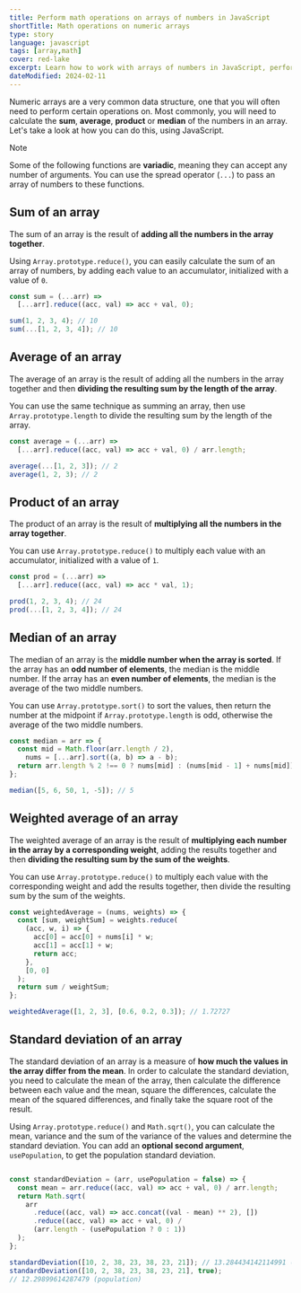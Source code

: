 ```yaml
---
title: Perform math operations on arrays of numbers in JavaScript
shortTitle: Math operations on numeric arrays
type: story
language: javascript
tags: [array,math]
cover: red-lake
excerpt: Learn how to work with arrays of numbers in JavaScript, performing common math operations such as sum, average, product and more.
dateModified: 2024-02-11
---
```


Numeric arrays are a very common data structure, one that you will often need to perform certain operations on. Most commonly, you will need to calculate the **sum**, **average**, **product** or **median** of the numbers in an array. Let's take a look at how you can do this, using JavaScript.

> [!NOTE]
>
> Some of the following functions are **variadic**, meaning they can accept any number of arguments. You can use the spread operator (`...`) to pass an array of numbers to these functions.

## Sum of an array

The sum of an array is the result of **adding all the numbers in the array together**.

Using `Array.prototype.reduce()`, you can easily calculate the sum of an array of numbers, by adding each value to an accumulator, initialized with a value of `0`.

```js
const sum = (...arr) =>
  [...arr].reduce((acc, val) => acc + val, 0);

sum(1, 2, 3, 4); // 10
sum(...[1, 2, 3, 4]); // 10
```

## Average of an array

The average of an array is the result of adding all the numbers in the array together and then **dividing the resulting sum by the length of the array**.

You can use the same technique as summing an array, then use `Array.prototype.length` to divide the resulting sum by the length of the array.

```js
const average = (...arr) =>
  [...arr].reduce((acc, val) => acc + val, 0) / arr.length;

average(...[1, 2, 3]); // 2
average(1, 2, 3); // 2
```

## Product of an array

The product of an array is the result of **multiplying all the numbers in the array together**.

You can use `Array.prototype.reduce()` to multiply each value with an accumulator, initialized with a value of `1`.

```js
const prod = (...arr) =>
  [...arr].reduce((acc, val) => acc * val, 1);

prod(1, 2, 3, 4); // 24
prod(...[1, 2, 3, 4]); // 24
```

## Median of an array

The median of an array is the **middle number when the array is sorted**. If the array has an **odd number of elements**, the median is the middle number. If the array has an **even number of elements**, the median is the average of the two middle numbers.

You can use `Array.prototype.sort()` to sort the values, then return the number at the midpoint if `Array.prototype.length` is odd, otherwise the average of the two middle numbers.

```js
const median = arr => {
  const mid = Math.floor(arr.length / 2),
    nums = [...arr].sort((a, b) => a - b);
  return arr.length % 2 !== 0 ? nums[mid] : (nums[mid - 1] + nums[mid]) / 2;
};

median([5, 6, 50, 1, -5]); // 5
```

## Weighted average of an array

The weighted average of an array is the result of **multiplying each number in the array by a corresponding weight**, adding the results together and then **dividing the resulting sum by the sum of the weights**.

You can use `Array.prototype.reduce()` to multiply each value with the corresponding weight and add the results together, then divide the resulting sum by the sum of the weights.

```js
const weightedAverage = (nums, weights) => {
  const [sum, weightSum] = weights.reduce(
    (acc, w, i) => {
      acc[0] = acc[0] + nums[i] * w;
      acc[1] = acc[1] + w;
      return acc;
    },
    [0, 0]
  );
  return sum / weightSum;
};

weightedAverage([1, 2, 3], [0.6, 0.2, 0.3]); // 1.72727
```

## Standard deviation of an array

The standard deviation of an array is a measure of **how much the values in the array differ from the mean**. In order to calculate the standard deviation, you need to calculate the mean of the array, then calculate the difference between each value and the mean, square the differences, calculate the mean of the squared differences, and finally take the square root of the result.

Using `Array.prototype.reduce()` and `Math.sqrt()`, you can calculate the mean, variance and the sum of the variance of the values and determine the standard deviation. You can add an **optional second argument**, `usePopulation`, to get the population standard deviation.

```js

const standardDeviation = (arr, usePopulation = false) => {
  const mean = arr.reduce((acc, val) => acc + val, 0) / arr.length;
  return Math.sqrt(
    arr
      .reduce((acc, val) => acc.concat((val - mean) ** 2), [])
      .reduce((acc, val) => acc + val, 0) /
      (arr.length - (usePopulation ? 0 : 1))
  );
};

standardDeviation([10, 2, 38, 23, 38, 23, 21]); // 13.284434142114991 (sample)
standardDeviation([10, 2, 38, 23, 38, 23, 21], true);
// 12.29899614287479 (population)
```
